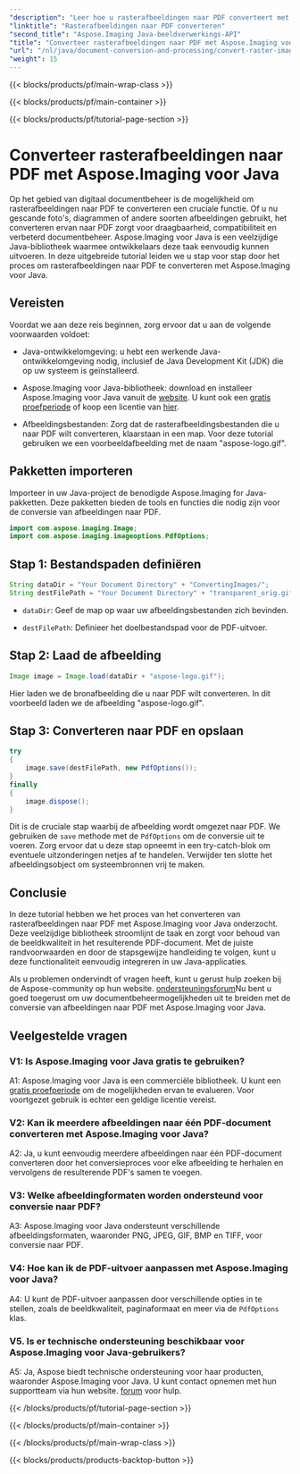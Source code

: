 ```yaml
---
"description": "Leer hoe u rasterafbeeldingen naar PDF converteert met Aspose.Imaging voor Java. Eenvoudige stappen voor resultaten van hoge kwaliteit."
"linktitle": "Rasterafbeeldingen naar PDF converteren"
"second_title": "Aspose.Imaging Java-beeldverwerkings-API"
"title": "Converteer rasterafbeeldingen naar PDF met Aspose.Imaging voor Java"
"url": "/nl/java/document-conversion-and-processing/convert-raster-images-to-pdf/"
"weight": 15
---
```


{{< blocks/products/pf/main-wrap-class >}}

{{< blocks/products/pf/main-container >}}

{{< blocks/products/pf/tutorial-page-section >}}

# Converteer rasterafbeeldingen naar PDF met Aspose.Imaging voor Java

Op het gebied van digitaal documentbeheer is de mogelijkheid om rasterafbeeldingen naar PDF te converteren een cruciale functie. Of u nu gescande foto's, diagrammen of andere soorten afbeeldingen gebruikt, het converteren ervan naar PDF zorgt voor draagbaarheid, compatibiliteit en verbeterd documentbeheer. Aspose.Imaging voor Java is een veelzijdige Java-bibliotheek waarmee ontwikkelaars deze taak eenvoudig kunnen uitvoeren. In deze uitgebreide tutorial leiden we u stap voor stap door het proces om rasterafbeeldingen naar PDF te converteren met Aspose.Imaging voor Java.

## Vereisten

Voordat we aan deze reis beginnen, zorg ervoor dat u aan de volgende voorwaarden voldoet:

- Java-ontwikkelomgeving: u hebt een werkende Java-ontwikkelomgeving nodig, inclusief de Java Development Kit (JDK) die op uw systeem is geïnstalleerd.

- Aspose.Imaging voor Java-bibliotheek: download en installeer Aspose.Imaging voor Java vanuit de [website](https://releases.aspose.com/imaging/java/). U kunt ook een [gratis proefperiode](https://releases.aspose.com/) of koop een licentie van [hier](https://purchase.aspose.com/buy).

- Afbeeldingsbestanden: Zorg dat de rasterafbeeldingsbestanden die u naar PDF wilt converteren, klaarstaan in een map. Voor deze tutorial gebruiken we een voorbeeldafbeelding met de naam "aspose-logo.gif".

## Pakketten importeren

Importeer in uw Java-project de benodigde Aspose.Imaging for Java-pakketten. Deze pakketten bieden de tools en functies die nodig zijn voor de conversie van afbeeldingen naar PDF.

```java
import com.aspose.imaging.Image;
import com.aspose.imaging.imageoptions.PdfOptions;
```

## Stap 1: Bestandspaden definiëren

```java
String dataDir = "Your Document Directory" + "ConvertingImages/";
String destFilePath = "Your Document Directory" + "transparent_orig.gif.pdf";
```

- `dataDir`: Geef de map op waar uw afbeeldingsbestanden zich bevinden.

- `destFilePath`: Definieer het doelbestandspad voor de PDF-uitvoer.

## Stap 2: Laad de afbeelding

```java
Image image = Image.load(dataDir + "aspose-logo.gif");
```

Hier laden we de bronafbeelding die u naar PDF wilt converteren. In dit voorbeeld laden we de afbeelding "aspose-logo.gif".

## Stap 3: Converteren naar PDF en opslaan

```java
try
{
    image.save(destFilePath, new PdfOptions());
}
finally
{
    image.dispose();
}
```

Dit is de cruciale stap waarbij de afbeelding wordt omgezet naar PDF. We gebruiken de `save` methode met de `PdfOptions` om de conversie uit te voeren. Zorg ervoor dat u deze stap opneemt in een try-catch-blok om eventuele uitzonderingen netjes af te handelen. Verwijder ten slotte het afbeeldingsobject om systeembronnen vrij te maken.

## Conclusie

In deze tutorial hebben we het proces van het converteren van rasterafbeeldingen naar PDF met Aspose.Imaging voor Java onderzocht. Deze veelzijdige bibliotheek stroomlijnt de taak en zorgt voor behoud van de beeldkwaliteit in het resulterende PDF-document. Met de juiste randvoorwaarden en door de stapsgewijze handleiding te volgen, kunt u deze functionaliteit eenvoudig integreren in uw Java-applicaties.

Als u problemen ondervindt of vragen heeft, kunt u gerust hulp zoeken bij de Aspose-community op hun website. [ondersteuningsforum](https://forum.aspose.com/)Nu bent u goed toegerust om uw documentbeheermogelijkheden uit te breiden met de conversie van afbeeldingen naar PDF met Aspose.Imaging voor Java.

## Veelgestelde vragen

### V1: Is Aspose.Imaging voor Java gratis te gebruiken?

A1: Aspose.Imaging voor Java is een commerciële bibliotheek. U kunt een [gratis proefperiode](https://releases.aspose.com/) om de mogelijkheden ervan te evalueren. Voor voortgezet gebruik is echter een geldige licentie vereist.

### V2: Kan ik meerdere afbeeldingen naar één PDF-document converteren met Aspose.Imaging voor Java?

A2: Ja, u kunt eenvoudig meerdere afbeeldingen naar één PDF-document converteren door het conversieproces voor elke afbeelding te herhalen en vervolgens de resulterende PDF's samen te voegen.

### V3: Welke afbeeldingformaten worden ondersteund voor conversie naar PDF?

A3: Aspose.Imaging voor Java ondersteunt verschillende afbeeldingsformaten, waaronder PNG, JPEG, GIF, BMP en TIFF, voor conversie naar PDF.

### V4: Hoe kan ik de PDF-uitvoer aanpassen met Aspose.Imaging voor Java?

A4: U kunt de PDF-uitvoer aanpassen door verschillende opties in te stellen, zoals de beeldkwaliteit, paginaformaat en meer via de `PdfOptions` klas.

### V5. Is er technische ondersteuning beschikbaar voor Aspose.Imaging voor Java-gebruikers?

A5: Ja, Aspose biedt technische ondersteuning voor haar producten, waaronder Aspose.Imaging voor Java. U kunt contact opnemen met hun supportteam via hun website. [forum](https://forum.aspose.com/) voor hulp.

{{< /blocks/products/pf/tutorial-page-section >}}

{{< /blocks/products/pf/main-container >}}

{{< /blocks/products/pf/main-wrap-class >}}

{{< blocks/products/products-backtop-button >}}